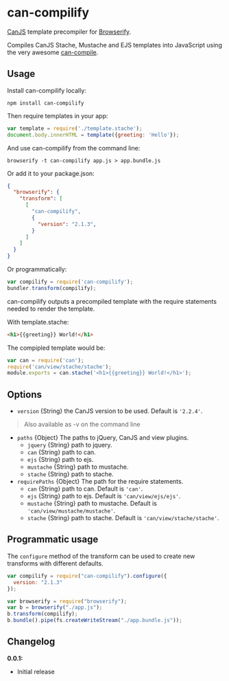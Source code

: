 

# can-compilify

[CanJS](canjs.com) template precompiler for [Browserify](https://github.com/substack/node-browserify).

Compiles CanJS Stache, Mustache and EJS templates into JavaScript using the very awesome [can-compile](https://github.com/daffl/can-compile).

## Usage

Install can-compilify locally:

    npm install can-compilify
    
Then require templates in your app:

```javascript
var template = require('./template.stache');
document.body.innerHTML = template({greeting: 'Hello'});
```

And use can-compilify from the command line:

    browserify -t can-compilify app.js > app.bundle.js

Or add it to your package.json:

```json
{
  "browserify": {
    "transform": [
      [
        "can-compilify",
        {
          "version": "2.1.3",
        }
      ]
    ]
  }
}
```

Or programmatically:

```js
var compilify = require('can-compilify');
bundler.transform(compilify);
```

can-compilify outputs a precompiled template with the require statements needed to render the template.

With template.stache:

```html
<h1>{{greeting}} World!</h1>
```

The compipled template would be:

```js
var can = require('can');
require('can/view/stache/stache');
module.exports = can.stache('<h1>{{greeting}} World!</h1>');
```

## Options

- `version` {String} the CanJS version to be used. Default is `'2.2.4'`.
> Also available as -v on the command line
- `paths` {Object} The paths to jQuery, CanJS and view plugins.
	- `jquery` {String} path to jquery.
	- `can` {String} path to can.
	- `ejs` {String} path to ejs.
	- `mustache` {String} path to mustache.
	- `stache` {String} path to stache.
- `requirePaths` {Object} The path for the require statements.
	- `can` {String} path to can. Default is `'can'`.
	- `ejs` {String} path to ejs. Default is `'can/view/ejs/ejs'`.
	- `mustache` {String} path to mustache. Default is `'can/view/mustache/mustache'`.
	- `stache` {String} path to stache. Default is `'can/view/stache/stache'`.

## Programmatic usage

The `configure` method of the transform can be used to create new transforms
with different defaults.

```javascript
var compilify = require("can-compilify").configure({
  version: "2.1.3"
});

var browserify = require("browserify");
var b = browserify("./app.js");
b.transform(compilify);
b.bundle().pipe(fs.createWriteStream("./app.bundle.js"));
```

## Changelog

__0.0.1:__

- Initial release